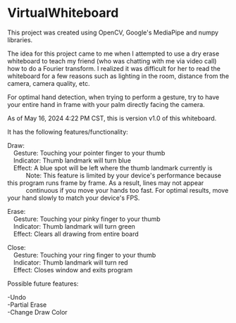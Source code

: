 # VirtualWhiteboard

This project was created using OpenCV, Google's MediaPipe and numpy libraries. 

The idea for this project came to me when I attempted to use a dry erase whiteboard to teach my friend (who was chatting with me via video call) how to do a Fourier transform. I realized it was difficult for her to read the whiteboard for a few reasons such as lighting in the room, distance from the camera, camera quality, etc.

For optimal hand detection, when trying to perform a gesture, try to have your entire hand in frame with your palm directly facing the camera.

As of May 16, 2024 4:22 PM CST, this is version v1.0 of this whiteboard. 

It has the following features/functionality:

Draw: <br />
    &emsp;Gesture: Touching your pointer finger to your thumb<br />
    &emsp;Indicator: Thumb landmark will turn blue <br />
    &emsp;Effect: A blue spot will be left where the thumb landmark currently is<br />
            &emsp;&emsp;&emsp;Note: This feature is limited by your device's performance because this program runs frame by frame. As a result, lines may not appear <br />&emsp;&emsp;&emsp;continuous if you move your hands too fast. For optimal results, move your hand slowly to match your device's FPS.

Erase:<br />
    &emsp;Gesture: Touching your pinky finger to your thumb<br />
    &emsp;Indicator: Thumb landmark will turn green <br />
    &emsp;Effect: Clears all drawing from entire board<br />

Close:<br />
    &emsp;Gesture: Touching your ring finger to your thumb<br />
    &emsp;Indicator: Thumb landmark will turn red<br />
    &emsp;Effect: Closes window and exits program<br />

Possible future features:

-Undo<br />
-Partial Erase<br />
-Change Draw Color<br />
